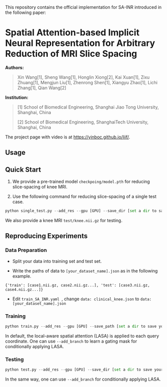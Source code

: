 This repository contains the official implementation for SA-INR introduced in the following paper:

# Spatial Attention-based Implicit Neural Representation for Arbitrary Reduction of MRI Slice Spacing
**Authors:**   
> Xin Wang[1], Sheng Wang[1], Honglin Xiong[2], Kai Xuan[1], Zixu Zhuang[1], Mengjun Liu[1], Zhenrong Shen[1], Xiangyu Zhao[1], Lichi Zhang[1], Qian Wang[2]
> 
**Institution:**
> [1] School of Biomedical Engineering, Shanghai Jiao Tong University, Shanghai, China
> 
> [2] School of Biomedical Engineering, ShanghaiTech University, Shanghai, China

The project page with video is at https://yinboc.github.io/liif/.
## Usage
## Quick Start

1. We provide a pre-trained model `checkpoing/model.pth` for reducing slice-spacing of knee MRI.

2. Use the following command for reducing slice-spacing of a single test case.

```python
python single_test.py --add_res --gpu [GPU] --save_dir [set a dir to save your images] --model_path [model_path] --nii_path [set the path to your test case] --slice_spacing [set your desired slice spacing] 
```
We also provide a knee MRI `test/knee.nii.gz` for testing.

## Reproducing Experiments
### Data Preparation
- Split your data into training set and test set. 

- Write the paths of data to `[your_dataset_name].json` as in the following example.

```
{'train': [case1.nii.gz, case2.nii.gz...], 'test': [case3.nii.gz, case4.nii.gz...]}
```

- Edit `train_SA_INR.yaml `, change `data: clinical_knee.json` to `data: [your_dataset_name].json` 

### Training
```python
python train.py --add_res --gpu [GPU] --save_path [set a dir to save your checkpoints] --config [train_SA_INR.yaml]
```
In default, the local-aware spatial attention (LASA) is applied to each query coordinate. One can use `--add_branch` to learn a gating mask for conditionally applying LASA.

### Testing
```python
python test.py --add_res --gpu [GPU] --save_dir [set a dir to save your images] --model_path [model_path]  --slice_spacing [set your desired slice spacing]
```
In the same way, one can use `--add_branch` for conditionally applying LASA.
